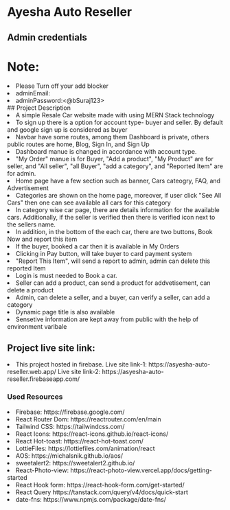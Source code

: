  # Ayesha Auto Reseller
## Admin credentials

# Note:
<li>Please Turn off your add blocker</li>
<li>adminEmail:<jangkar@mahbub.com> </li>
<li>adminPassword:<@bSuraj123></li>
## Project Description
<li>A simple Resale Car website made with using MERN Stack technology</li>
<li>To sign up there is a option for account type- buyer and seller. By default and google sign up is considered as buyer</li>
<li>Navbar have some routes, among them  Dashboard is private, others public routes are home, Blog, Sign In, and Sign Up</li> 
<li>Dashboard manue is changed in accordance with account type.</li>
<li>"My Order" manue is for Buyer, "Add a product", "My Product" are for seller, and "All seller", "all Buyer", "add a category", and "Reported Item" are for admin.
<li>Home page have a few section such as banner, Cars cateogry, FAQ, and Advertisement</li> 
<li>Categories are  shown on the home page, moreover, if user click "See All Cars" then one  can see available all cars for this category</li> 
<li>In category wise car page, there are details information for the available cars. Additionally, if the seller is verified then there is verified icon next to the sellers name.</li> 
<li>In addition, in the bottom of the each car, there are two buttons, Book Now and report this item</li>
<li>If the buyer, booked a car then it is available in  My Orders</li>
<li>Clicking in Pay button, will take buyer to card payment system</li>
<li>"Report This Item", will send a report to admin, admin can delete this reported Item </li>
<li>Login is must needed to Book a car.</li> 
<li>Seller can add a product, can send a product for addvetisement, can delete a product</li>
<li>Admin, can delete a seller, and a buyer, can verify a seller, can add a category</li>  
<li>Dynamic page title is also available</li> 
<li>Sensetive information are kept away from public with the help of environment varibale</li>



## Project live site link:
  
<li>
This project hosted in firebase.
 Live site link-1: https://asyesha-auto-reseller.web.app/
 Live site link-2: https://asyesha-auto-reseller.firebaseapp.com/

</li>

### Used Resources 
<li>Firebase: https://firebase.google.com/</li>
<li>React Router Dom: https://reactrouter.com/en/main</li>
<li>Tailwind CSS: https://tailwindcss.com/</li>
<li>React Icons: https://react-icons.github.io/react-icons/</li>
<li>React Hot-toast: https://react-hot-toast.com/</li>
<li>LottieFiles: https://lottiefiles.com/animation/react</li>
<li>AOS: https://michalsnik.github.io/aos/</li>
<li>sweetalert2: https://sweetalert2.github.io/</li>
<li>React-Photo-view: https://react-photo-view.vercel.app/docs/getting-started</li>
<li>React Hook form: https://react-hook-form.com/get-started/</li>
<li>React Query  https://tanstack.com/query/v4/docs/quick-start</li>
<li>date-fns: https://www.npmjs.com/package/date-fns/</li>

 

 
 

 